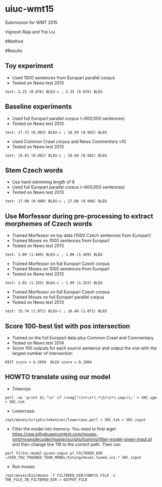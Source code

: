 # uiuc-wmt15
Submission for WMT 2015

Vignesh Raja and Yisi Liu

#Method

#Results


## Toy experiment

- Used 1000 sentences from Europarl parallel corpus
- Tested on News test 2013

```
test: 2.22 (0.876) BLEU-c ; 2.35 (0.876) BLEU
``` 

## Baseline experiments

- Used full Europarl parallel corpus (~600,000 sentences) 
- Tested on News test 2013 

```
test: 17.72 (0.983) BLEU-c ; 18.59 (0.983) BLEU
```

- Used Common Crawl corpus and News Commentary v10.
- Tested on News test 2013 

```
test: 19.83 (0.982) BLEU-c ; 20.69 (0.982) BLEU
```

## Stem Czech words

- Use hard-stemming length of 6
- Used full Europarl parallel corpus (~600,000 sentences) 
- Tested on News test 2013 

```
test: 17.08 (0.948) BLEU-c ; 17.88 (0.948) BLEU
```

## Use Morfessor during pre-processing to extract morphemes of Czech words 

- Trained Morfessor on toy data (1000 Czech sentences from Europarl) 
- Trained Moses on 1000 sentences from Europarl
- Tested on News test 2013

```
test: 1.00 (1.489) BLEU-c ; 1.06 (1.489) BLEU
```

- Trained Morfessor on full Europarl Czech corpus 
- Trained Moses on 1000 sentences from Europarl
- Tested on News test 2013

```
test: 1.02 (1.253) BLEU-c ; 1.09 (1.253) BLEU
```

- Trained Morfessor on full Europarl Czech corpus
- Trained Moses on full Europarl parallel corpus
- Tested on News test 2013

```
test: 15.74 (1.071) BLEU-c ; 16.48 (1.071) BLEU
```

## Score 100-best list with pos intersection
- Trained on the full Europarl data plus Common Crawl and Commentary
- Tested on News test 2014
- Score 100 outputs for each source sentence and output the one with the largest number of intersection
```
NIST score = 6.2859  BLEU score = 0.1904
```

## HOWTO translate using our model

- Tokenize: 
```
perl -ne 'print $1."\n" if /<seg[^>]+>\s*(.*\S)\s*<.seg>/i;' < SRC.sgm > SRC.tok
```
- Lowercase: 
```
/opt/moses/scripts/tokenizer/lowercase.perl < SRC.tok > SRC.input
```
- Filter the model into memory: You need to first wget https://raw.githubusercontent.com/moses-smt/mosesdecoder/master/scripts/training/filter-model-given-input.pl and then change line 118 to the correct path. Then run: 
```
perl filter-model-given-input.pl FILTERED_DIR ~/DIR_YOU_TRAINED_YOUR_MODEL/tuning/moses.tuned.ini.* SRC.input
```
- Run moses: 
```
/opt/moses/bin/moses -f FILTERED_DIR/CONFIG_FILE -i THE_FILE_IN_FILTERED_DIR > OUTPUT_FILE
```
